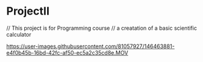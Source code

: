 # ProjectII
// This project is for Programming course
// a creatation of a basic scientific calculator


https://user-images.githubusercontent.com/81057927/146463881-e4f0b45b-16bd-42fc-af50-ec5a2c35cd8e.MOV


